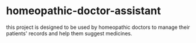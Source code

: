 # homeopathic-doctor-assistant
this project is designed to be used by homeopathic doctors to manage their patients' records and help them suggest medicines.
